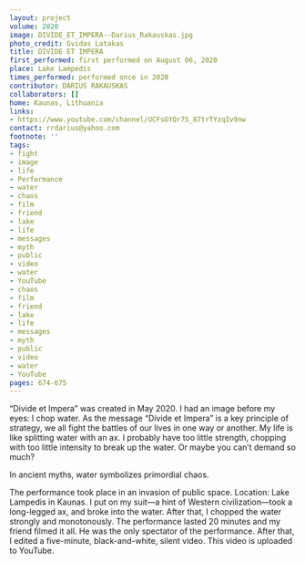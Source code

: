```yaml
---
layout: project
volume: 2020
image: DIVIDE_ET_IMPERA--Darius_Rakauskas.jpg
photo_credit: Gvidas Latakas
title: DIVIDE ET IMPERA
first_performed: first performed on August 06, 2020
place: Lake Lampedis
times_performed: performed once in 2020
contributor: DARIUS RAKAUSKAS
collaborators: []
home: Kaunas, Lithuania
links:
- https://www.youtube.com/channel/UCFsGYQr7S_87trTYzqIv9nw
contact: rrdarius@yahoo.com
footnote: ''
tags:
- fight
- image
- life
- Performance
- water
- chaos
- film
- friend
- lake
- life
- messages
- myth
- public
- video
- water
- YouTube
- chaos
- film
- friend
- lake
- life
- messages
- myth
- public
- video
- water
- YouTube
pages: 674-675
---
```


“Divide et Impera” was created in May 2020. I had an image before my eyes: I chop water. As the message “Divide et Impera” is a key principle of strategy, we all fight the battles of our lives in one way or another. My life is like splitting water with an ax. I probably have too little strength, chopping with too little intensity to break up the water. Or maybe you can’t demand so much? 

In ancient myths, water symbolizes primordial chaos. 

The performance took place in an invasion of public space. Location: Lake Lampedis in Kaunas. I put on my suit—a hint of Western civilization—took a long-legged ax, and broke into the water. After that, I chopped the water strongly and monotonously. The performance lasted 20 minutes and my friend filmed it all. He was the only spectator of the performance. After that, I edited a five-minute, black-and-white, silent video. This video is uploaded to YouTube.